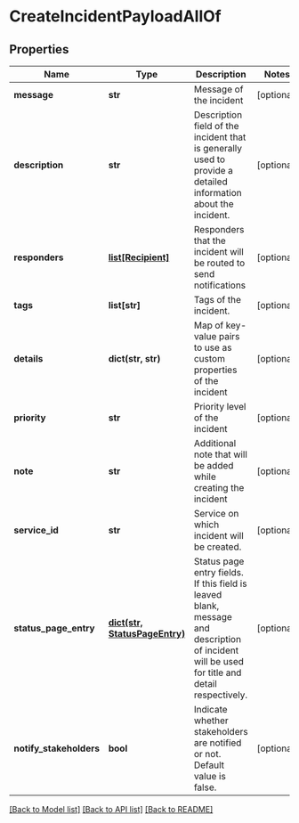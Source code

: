 # CreateIncidentPayloadAllOf

## Properties
Name | Type | Description | Notes
------------ | ------------- | ------------- | -------------
**message** | **str** | Message of the incident | [optional] 
**description** | **str** | Description field of the incident that is generally used to provide a detailed information about the incident. | [optional] 
**responders** | [**list[Recipient]**](Recipient.md) | Responders that the incident will be routed to send notifications | [optional] 
**tags** | **list[str]** | Tags of the incident. | [optional] 
**details** | **dict(str, str)** | Map of key-value pairs to use as custom properties of the incident | [optional] 
**priority** | **str** | Priority level of the incident | [optional] 
**note** | **str** | Additional note that will be added while creating the incident | [optional] 
**service_id** | **str** | Service on which incident will be created. | [optional] 
**status_page_entry** | [**dict(str, StatusPageEntry)**](StatusPageEntry.md) | Status page entry fields. If this field is leaved blank, message and description of incident will be used for title and detail respectively. | [optional] 
**notify_stakeholders** | **bool** | Indicate whether stakeholders are notified or not. Default value is false. | [optional] 

[[Back to Model list]](../README.md#documentation-for-models) [[Back to API list]](../README.md#documentation-for-api-endpoints) [[Back to README]](../README.md)


